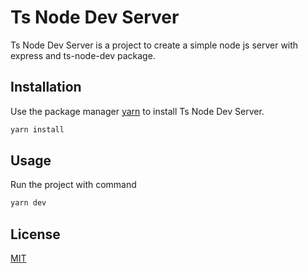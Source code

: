 # Ts Node Dev Server

Ts Node Dev Server is a project to create a simple node js server with express and ts-node-dev package.

## Installation

Use the package manager [yarn](https://yarnpkg.com/) to install Ts Node Dev Server.

```bash
yarn install
```

## Usage

Run the project with command

```bash
yarn dev
```

## License
[MIT](https://choosealicense.com/licenses/mit/)
